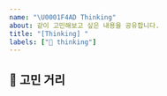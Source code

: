 ```yaml
---
name: "\U0001F4AD Thinking"
about: 같이 고민해보고 싶은 내용을 공유합니다.
title: "[Thinking] "
labels: ["💭 thinking"]
---
```


## 🤔 고민 거리
